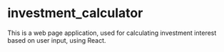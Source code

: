 # investment_calculator
This is a web page application, used for calculating investment interest based on user input, using React.
